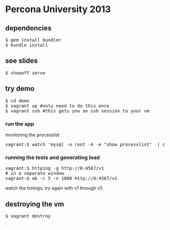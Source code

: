 # Percona University 2013

## dependencies
<pre>
$ gem install bundler
$ bundle install
</pre>

## see slides
<pre>
$ showoff serve
</pre>


## try demo
<pre>
$ cd demo
$ vagrant up #only need to do this once
$ vagrant ssh #this gets you an ssh session to your vm
</pre>

### run the app
monitoring the processlist
<pre>
vagrant:$ watch 'mysql -u root -A -e "show processlist"  | cut -f 6,7,8 | grep -v NULL' 
</pre>



### running the tests and generating load
<pre>
vagrant:$ httping -g http://0:4567/v1
# in a separate window
vagrant:$ ab -c 5 -n 1000 http://0:4567/v1
</pre>

watch the timings, try again with v1 through v5


## destroying the vm
<pre>
$ vagrant destroy
</pre>`
